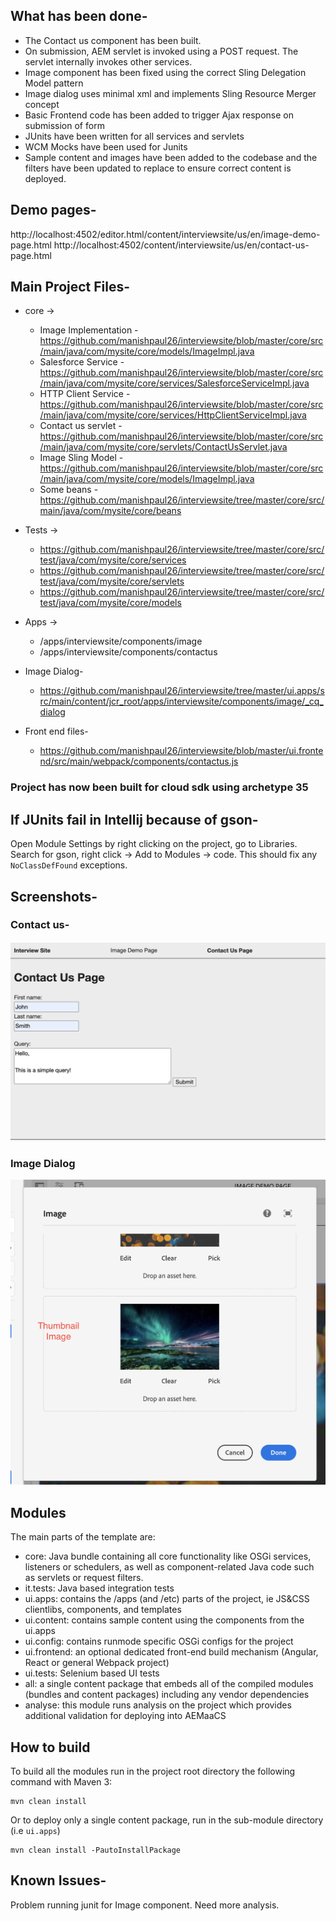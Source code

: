 ## What has been done-

- The Contact us component has been built. 
- On submission, AEM servlet is invoked using a POST request. The servlet internally invokes other services.
- Image component has been fixed using the correct Sling Delegation Model pattern
- Image dialog uses minimal xml and implements Sling Resource Merger concept
- Basic Frontend code has been added to trigger Ajax response on submission of form
- JUnits have been written for all services and servlets
- WCM Mocks have been used for Junits
- Sample content and images have been added to the codebase and the filters have been updated to replace to ensure correct content is deployed.


## Demo pages-

http://localhost:4502/editor.html/content/interviewsite/us/en/image-demo-page.html
http://localhost:4502/content/interviewsite/us/en/contact-us-page.html


## Main Project Files-


- core ->
    - Image Implementation - https://github.com/manishpaul26/interviewsite/blob/master/core/src/main/java/com/mysite/core/models/ImageImpl.java
    - Salesforce Service - https://github.com/manishpaul26/interviewsite/blob/master/core/src/main/java/com/mysite/core/services/SalesforceServiceImpl.java
    - HTTP Client Service - https://github.com/manishpaul26/interviewsite/blob/master/core/src/main/java/com/mysite/core/services/HttpClientServiceImpl.java
    - Contact us servlet - https://github.com/manishpaul26/interviewsite/blob/master/core/src/main/java/com/mysite/core/servlets/ContactUsServlet.java
    - Image Sling Model - https://github.com/manishpaul26/interviewsite/blob/master/core/src/main/java/com/mysite/core/models/ImageImpl.java
    - Some beans - https://github.com/manishpaul26/interviewsite/tree/master/core/src/main/java/com/mysite/core/beans

- Tests ->
    - https://github.com/manishpaul26/interviewsite/tree/master/core/src/test/java/com/mysite/core/services
    - https://github.com/manishpaul26/interviewsite/tree/master/core/src/test/java/com/mysite/core/servlets
    - https://github.com/manishpaul26/interviewsite/tree/master/core/src/test/java/com/mysite/core/models


- Apps ->
    - /apps/interviewsite/components/image
    - /apps/interviewsite/components/contactus

- Image Dialog-
    - https://github.com/manishpaul26/interviewsite/tree/master/ui.apps/src/main/content/jcr_root/apps/interviewsite/components/image/_cq_dialog



- Front end files-
    - https://github.com/manishpaul26/interviewsite/blob/master/ui.frontend/src/main/webpack/components/contactus.js




### Project has now been built for cloud sdk using archetype 35




## If JUnits fail in Intellij because of gson-

Open Module Settings by right clicking on the project, go to Libraries. Search for gson, right click -> Add to Modules -> code. This should fix any `NoClassDefFound` exceptions.


## Screenshots-

### Contact us-
![alt text](https://github.com/manishpaul26/interviewsite/blob/master/screenshots/contact-us.png)


### Image Dialog
![alt text](https://github.com/manishpaul26/interviewsite/blob/master/screenshots/thumbnail-image.png)


## Modules

The main parts of the template are:

* core: Java bundle containing all core functionality like OSGi services, listeners or schedulers, as well as component-related Java code such as servlets or request filters.
* it.tests: Java based integration tests
* ui.apps: contains the /apps (and /etc) parts of the project, ie JS&CSS clientlibs, components, and templates
* ui.content: contains sample content using the components from the ui.apps
* ui.config: contains runmode specific OSGi configs for the project
* ui.frontend: an optional dedicated front-end build mechanism (Angular, React or general Webpack project)
* ui.tests: Selenium based UI tests
* all: a single content package that embeds all of the compiled modules (bundles and content packages) including any vendor dependencies
* analyse: this module runs analysis on the project which provides additional validation for deploying into AEMaaCS

## How to build

To build all the modules run in the project root directory the following command with Maven 3:

    mvn clean install

Or to deploy only a single content package, run in the sub-module directory (i.e `ui.apps`)

    mvn clean install -PautoInstallPackage


## Known Issues-

Problem running junit for Image component. Need more analysis.
